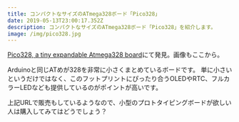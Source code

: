 ```yaml
---
title: コンパクトなサイズのATmega328ボード「Pico328」
date: 2019-05-13T23:00:17.352Z
description: コンパクトなサイズのATmega328ボード「Pico328」を紹介します。
image: /img/pico328.jpg
---
```

[Pico328, a tiny expandable Atmega328 board](https://www.tindie.com/products/PhoenixCNC/pico328-a-tiny-expandable-atmega328-board/)にて発見。画像もここから。

Arduinoと同じATめが328を非常に小さくまとめているボードです。
単に小さいというだけではなく、このフットプリントにぴったり合うOLEDやRTC、フルカラーLEDなども提供しているのがポイントが高いです。

上記URLで販売もしているようなので、小型のプロトタイピングボードが欲しい人は購入してみてはどうでしょう？
